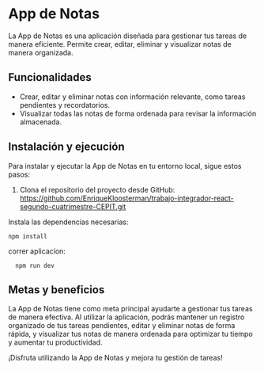 # App de Notas

La App de Notas es una aplicación diseñada para gestionar tus tareas de manera eficiente. Permite crear, editar, eliminar y visualizar notas de manera organizada.

## Funcionalidades

- Crear, editar y eliminar notas con información relevante, como tareas pendientes y recordatorios.
- Visualizar todas las notas de forma ordenada para revisar la información almacenada.

## Instalación y ejecución

Para instalar y ejecutar la App de Notas en tu entorno local, sigue estos pasos:

1. Clona el repositorio del proyecto desde GitHub:
https://github.com/EnriqueKloosterman/trabajo-integrador-react-segundo-cuatrimestre-CEPIT.git

Instala las dependencias necesarias:

   ```
   npm install
   ```
 
correr aplicacíon:
 ```
   npm run dev
   ```
 

## Metas y beneficios
La App de Notas tiene como meta principal ayudarte a gestionar tus tareas
de manera efectiva. Al utilizar la aplicación, podrás mantener un registro
organizado de tus tareas pendientes, editar y eliminar notas de forma rápida,
y visualizar tus notas de manera ordenada para optimizar tu tiempo y aumentar
tu productividad.

¡Disfruta utilizando la App de Notas y mejora tu gestión de tareas!

